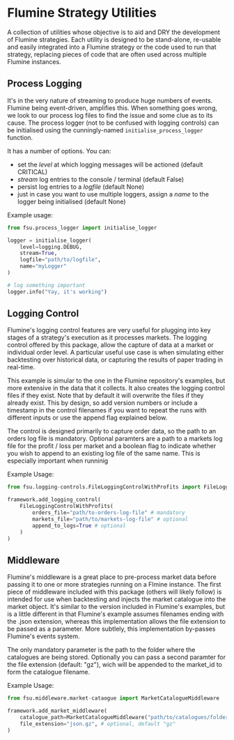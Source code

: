 # Flumine Strategy Utilities

A collection of utilities whose objective is to aid and DRY the development of Flumine strategies. Each utility is designed to be stand-alone, re-usable and easily integrated into a Flumine strategy or the code used to run that strategy, replacing pieces of code that are often used across multiple Flumine instances.

## Process Logging

It's in the very nature of streaming to produce huge numbers of events. Flumine being event-driven, amplifies this. When something goes wrong, we look to our process log files to find the issue and some clue as to its cause. The process logger (not to be confused with logging controls) can be initialised using the cunningly-named ```initialise_process_logger``` function.

It has a number of options. You can:

* set the *level* at which logging messages will be actioned (default CRITICAL)
* *stream* log entries to the console / terminal (default False)
* persist log entries to a *logfile* (default None)
* just in case you want to use multiple loggers, assign a *name* to the logger being initialised (default None)

Example usage:

``` python
from fsu.process_logger import initialise_logger

logger = initialise_logger(
    level=logging.DEBUG,
    stream=True,
    logfile="path/to/logfile",
    name="myLogger"
)

# log something important
logger.info("Yay, it's working")
```

## Logging Control

Flumine's logging control features are very useful for plugging into key stages of a strategy's execution as it processes markets. The logging control offered by this package, allow the capture of data at a market or individual order level. A particular useful use case is when simulating either backtesting over historical data, or capturing the results of paper trading in real-time.

This example is simular to the one in the Flumine repository's examples, but more extensive in the data that it collects. It also creates the logging control files if they exist. Note that by default it will overwrite the files if they already exist. This by design, so add version numbers or include a timestamp in the control filenames if you want to repeat the runs with different inputs or use the append flag explained below.

The control is designed primarily to capture order data, so the path to an orders log file is mandatory. Optional paramters are a path to a markets log file for the profit / loss per market and a boolean flag to indicate whether you wish to append to an existing log file of the same name. This is especially important when runninig 

Example Usage:

``` python
from fsu.logging-controls.FileLoggingControlWithProfits import FileLoggingControlWithProfits

framework.add_logging_control(
    FileLoggingControlWithProfits(
        orders_file="path/to-orders-log-file" # mandatory
        markets_file="path/to/markets-log-file" # optional
        append_to_logs=True # optional
    )
)
```

## Middleware

Flumine's middleware is a great place to pre-process market data before passing it to one or more strategies running on a Flmine instance. The first piece of middleware included with this package (others will likely follow) is intended for use when backtesting and injects the market catalogue into the market object. It's similar to the version included in Flumine's examples, but is a little different in that Flumine's example assumes filenames ending with the .json extension, whereas this implementation allows the file extension to be passed as a parameter. More subtlely, this implementation by-passes Flumine's events system.

The only mandatory parameter is the path to the folder where the catalogues are being stored. Optionally you can pass a second paramter for the file extension (default: "gz"), wich will be appended to the market_id to form the catalogue filename.

Example Usage:

``` python
from fsu.middleware.market-cataogue import MarketCatalogueMiddleware

framework.add_market_middleware(
    catalogue_path=MarketCatalogueMiddleware("path/to/catalogues/folder"), # mandatory
    file_extension="json.gz", # optional, default "gz"
)
```
